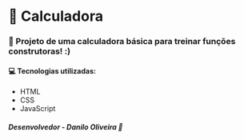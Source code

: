 # 🔢 Calculadora

### 📌 Projeto de uma calculadora básica para treinar funções construtoras! :)

#### 💻 Tecnologias utilizadas: </br>

 - HTML
 - CSS
 - JavaScript

##### Desenvolvedor - Danilo Oliveira 🚀

